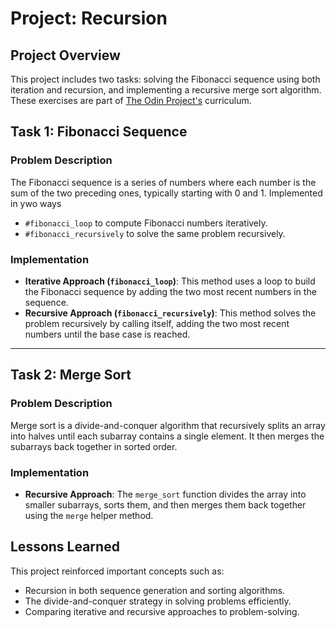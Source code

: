 # Project: Recursion

## Project Overview

This project includes two tasks: solving the Fibonacci sequence using both iteration and recursion, and implementing a recursive merge sort algorithm. These exercises are part of [The Odin Project's](https://www.theodinproject.com/lessons/ruby-recursion) curriculum.

## Task 1: Fibonacci Sequence

### Problem Description

The Fibonacci sequence is a series of numbers where each number is the sum of the two preceding ones, typically starting with 0 and 1.
Implemented in ywo ways

- `#fibonacci_loop` to compute Fibonacci numbers iteratively.
- `#fibonacci_recursively` to solve the same problem recursively.

### Implementation

- **Iterative Approach (`fibonacci_loop`)**: This method uses a loop to build the Fibonacci sequence by adding the two most recent numbers in the sequence.
- **Recursive Approach (`fibonacci_recursively`)**: This method solves the problem recursively by calling itself, adding the two most recent numbers until the base case is reached.

---

## Task 2: Merge Sort

### Problem Description

Merge sort is a divide-and-conquer algorithm that recursively splits an array into halves until each subarray contains a single element. It then merges the subarrays back together in sorted order.

### Implementation

- **Recursive Approach**: The `merge_sort` function divides the array into smaller subarrays, sorts them, and then merges them back together using the `merge` helper method.

## Lessons Learned

This project reinforced important concepts such as:

- Recursion in both sequence generation and sorting algorithms.
- The divide-and-conquer strategy in solving problems efficiently.
- Comparing iterative and recursive approaches to problem-solving.
